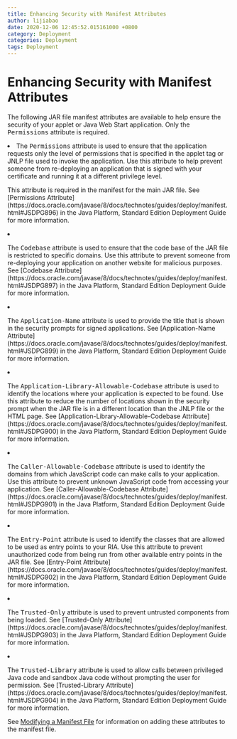 ```yaml
---
title: Enhancing Security with Manifest Attributes
author: lijiabao
date: 2020-12-06 12:45:52.015161000 +0800
category: Deployment
categories: Deployment
tags: Deployment
---
```


# Enhancing Security with Manifest Attributes

The following JAR file manifest attributes are available to help ensure the security of your applet or Java Web Start application. Only the <tt>Permissions</tt> attribute is required.

<li>The <tt>Permissions</tt> attribute is used to ensure that the application requests only the level of permissions that is specified in the applet tag or JNLP file used to invoke the application. Use this attribute to help prevent someone from re-deploying an application that is signed with your certificate and running it at a different privilege level.
<p>This attribute is required in the manifest for the main JAR file. See 
[Permissions Attribute](https://docs.oracle.com/javase/8/docs/technotes/guides/deploy/manifest.html#JSDPG896) in the Java Platform, Standard Edition Deployment Guide for more information.</p></li>
<li><p>The <tt>Codebase</tt> attribute is used to ensure that the code base of the JAR file is restricted to specific domains. Use this attribute to prevent someone from re-deploying your application on another website for malicious purposes. See
[Codebase Attribute](https://docs.oracle.com/javase/8/docs/technotes/guides/deploy/manifest.html#JSDPG897) in the Java Platform, Standard Edition Deployment Guide for more information.</p></li>
<li><p>The <tt>Application-Name</tt> attribute is used to provide the title that is shown in the security prompts for signed applications. See
[Application-Name Attribute](https://docs.oracle.com/javase/8/docs/technotes/guides/deploy/manifest.html#JSDPG899) in the Java Platform, Standard Edition Deployment Guide for more information.</p></li>
<li><p>The <tt>Application-Library-Allowable-Codebase</tt> attribute is used to identify the locations where your application is expected to be found. Use this attribute to reduce the number of locations shown in the security prompt when the JAR file is in a different location than the JNLP file or the HTML page. See
[Application-Library-Allowable-Codebase Attribute](https://docs.oracle.com/javase/8/docs/technotes/guides/deploy/manifest.html#JSDPG900) in the Java Platform, Standard Edition Deployment Guide for more information.</p></li>
<li><p>The <tt>Caller-Allowable-Codebase</tt> attribute is used to identify the domains from which JavaScript code can make calls to your application. Use this attribute to prevent unknown JavaScript code from accessing your application. See
[Caller-Allowable-Codebase Attribute](https://docs.oracle.com/javase/8/docs/technotes/guides/deploy/manifest.html#JSDPG901) in the Java Platform, Standard Edition Deployment Guide for more information.</p></li>
<li><p>The <tt>Entry-Point</tt> attribute is used to identify the classes that are allowed to be used as entry points to your RIA. Use this attribute to prevent unauthorized code from being run from other available entry points in the JAR file. See
[Entry-Point Attribute](https://docs.oracle.com/javase/8/docs/technotes/guides/deploy/manifest.html#JSDPG902) in the Java Platform, Standard Edition Deployment Guide for more information.</p></li>
<li><p>The <tt>Trusted-Only</tt> attribute is used to prevent untrusted components from being loaded. See
[Trusted-Only Attribute](https://docs.oracle.com/javase/8/docs/technotes/guides/deploy/manifest.html#JSDPG903) in the Java Platform, Standard Edition Deployment Guide for more information.</p></li>
<li><p>The <tt>Trusted-Library</tt> attribute is used to allow calls between privileged Java code and sandbox Java code without prompting the user for permission. See
[Trusted-Library Attribute](https://docs.oracle.com/javase/8/docs/technotes/guides/deploy/manifest.html#JSDPG904) in the Java Platform, Standard Edition Deployment Guide for more information.</p></li>

See 
[Modifying a Manifest File](modman.html) for information on adding these attributes to the manifest file.
